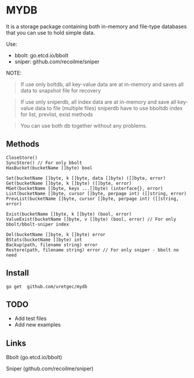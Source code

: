 # MYDB
It is a storage package containing both in-memory and file-type databases that you can use to hold simple data.

Use:
- bbolt: go.etcd.io/bbolt
- sniper: github.com/recoilme/sniper

NOTE:
> If use only boltdb, all key-value data are at in-memory and saves all data to snapshot file for recovery

> If use only sniperdb, all index data are at in-memory and save all key-value data to file (multiple files)
> sniperdb have to use bboltdb index for list, prevlist, exist methods

> You can use both db together without any problems.

## Methods
```
CloseStore()
SyncStore() // For only bbolt
HasBucket(bucketName []byte) bool

Set(bucketName []byte, k []byte, data []byte) ([]byte, error)
Get(bucketName []byte, k []byte) ([]byte, error)
MGet(bucketName []byte, keys ...[]byte) (interface{}, error)
List(bucketName []byte, cursor []byte, perpage int) ([]string, error)
PrevList(bucketName []byte, cursor []byte, perpage int) ([]string, error)

Exist(bucketName []byte, k []byte) (bool, error)
ValueExist(bucketName []byte, v []byte) (bool, error) // For only bbolt/bbolt-sniper index

Del(bucketName []byte, k []byte) error
BStats(bucketName []byte) int
Backup(path, filename string) error
Restore(path, filename string) error // For only sniper - bbolt no need
```

## Install

```
go get  github.com/uretgec/mydb
```

## TODO
- Add test files
- Add new examples

## Links

Bbolt (go.etcd.io/bbolt)

Sniper (github.com/recoilme/sniper)